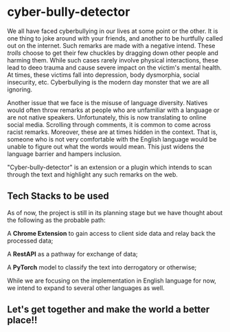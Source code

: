 # cyber-bully-detector

We all have faced cyberbullying in our lives at some point or the other. It is one thing to joke around with your friends, and another to be hurtfully called out on the internet. Such remarks are made with a negative intend. These *trolls* choose to get their few chuckles by dragging down other people and harming them. While such cases rarely involve physical interactions, these lead to deeo trauma and cause severe impact on the victim's mental health. At times, these victims fall into depression, body dysmorphia, social insecurity, etc. Cyberbullying is the modern day monster that we are all ignoring. 

Another issue that we face is the misuse of language diversity. Natives would often throw remarks at people who are unfamiliar with a language or are not native speakers. Unfortunately, this is now translating to online social media. Scrolling through comments, it is common to come across racist remarks. Moreover, these are at times hidden in the context. That is, someone who is not very comfortable with the English language would be unable to figure out what the words would mean. This just widens the language barrier and hampers inclusion.

"Cyber-bully-detector" is an extension or a plugin which intends to scan through the text and highlight any such remarks on the web. 

## Tech Stacks to be used

As of now, the project is still in its planning stage but we have thought about the following as the probable path:

A **Chrome Extension** to gain access to client side data and relay back the processed data;

A **RestAPI** as a pathway for exchange of data; 

A **PyTorch** model to classify the text into derrogatory or otherwise;

While we are focusing on the implementation in English language for now, we intend to expand to several other languages as well.

## Let's get together and make the world a better place!!
